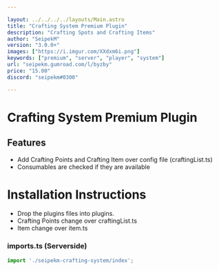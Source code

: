 ```yaml
---

layout: ../../../../layouts/Main.astro
title: "Crafting System Premium Plugin"
description: "Crafting Spots and Crafting Items"
author: "SeipekM"
version: "3.0.0+"
images: ["https://i.imgur.com/XXdxm6i.png"]
keywords: ["premium", "server", "player", "system"]
url: "seipekm.gumroad.com/l/byzby"
price: "15.00"
discord: "seipekm#0300"

---
```


# Crafting System Premium Plugin

## Features
- Add Crafting Points and Crafting Item over config file (craftingList.ts)
- Consumables are checked if they are available

# Installation Instructions

- Drop the plugins files into plugins.
- Crafting Points change over craftingList.ts
- Item change over item.ts

### imports.ts (Serverside)
```ts
import './seipekm-crafting-system/index';
```